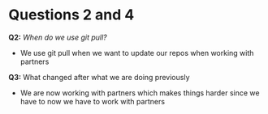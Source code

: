 # Questions 2 and 4
**Q2:** *When do we use git pull?*

- We use git pull when we want to update our repos when working with partners

**Q3:** What changed after what we are doing previously

- We are now working with partners which makes things harder since we have to now we have to work with partners


